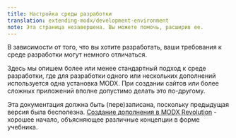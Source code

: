 ```yaml
---
title: Настройка среды разработки
translation: extending-modx/development-environment
note: Эта страница незавершена. Вы можете помочь, расширив ее.
---
```


В зависимости от того, что вы хотите разработать, ваши требования к среде разработки могут немного отличаться.

Здесь мы опишем более или менее стандартный подход к среде разработки, где для разработки одного или нескольких дополнений используется одна установка MODX. При создании сайтов или более сложных приложений вполне допустимо делать это по-другому.

Эта документация должна быть (пере)записана, поскольку предыдущая версия была бесполезна. [Создание дополнения в MODX Revolution](extending-modx/tutorials/developing-an-extra) - хорошее начало, объясняющее различные концепции в форме учебника.
